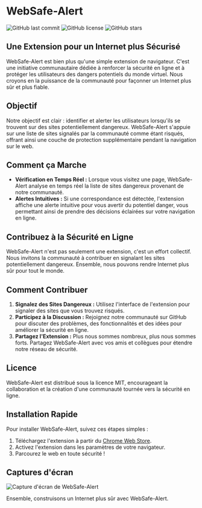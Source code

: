 # WebSafe-Alert

![GitHub last commit](https://img.shields.io/github/last-commit/WebSafeAlert/Chrome-extension?style=for-the-badge)
![GitHub license](https://img.shields.io/github/license/WebSafeAlert/Chrome-extension?style=for-the-badge)
![GitHub stars](https://img.shields.io/github/stars/WebSafeAlert/Chrome-extension?style=for-the-badge)

## Une Extension pour un Internet plus Sécurisé

WebSafe-Alert est bien plus qu'une simple extension de navigateur. C'est une initiative communautaire dédiée à renforcer la sécurité en ligne et à protéger les utilisateurs des dangers potentiels du monde virtuel. Nous croyons en la puissance de la communauté pour façonner un Internet plus sûr et plus fiable.

## Objectif
Notre objectif est clair : identifier et alerter les utilisateurs lorsqu'ils se trouvent sur des sites potentiellement dangereux. WebSafe-Alert s'appuie sur une liste de sites signalés par la communauté comme étant risqués, offrant ainsi une couche de protection supplémentaire pendant la navigation sur le web.

## Comment ça Marche
- **Vérification en Temps Réel :** Lorsque vous visitez une page, WebSafe-Alert analyse en temps réel la liste de sites dangereux provenant de notre communauté.
- **Alertes Intuitives :** Si une correspondance est détectée, l'extension affiche une alerte intuitive pour vous avertir du potentiel danger, vous permettant ainsi de prendre des décisions éclairées sur votre navigation en ligne.

## Contribuez à la Sécurité en Ligne
WebSafe-Alert n'est pas seulement une extension, c'est un effort collectif. Nous invitons la communauté à contribuer en signalant les sites potentiellement dangereux. Ensemble, nous pouvons rendre Internet plus sûr pour tout le monde.

## Comment Contribuer
1. **Signalez des Sites Dangereux :** Utilisez l'interface de l'extension pour signaler des sites que vous trouvez risqués.
2. **Participez à la Discussion :** Rejoignez notre communauté sur GitHub pour discuter des problèmes, des fonctionnalités et des idées pour améliorer la sécurité en ligne.
3. **Partagez l'Extension :** Plus nous sommes nombreux, plus nous sommes forts. Partagez WebSafe-Alert avec vos amis et collègues pour étendre notre réseau de sécurité.

## Licence
WebSafe-Alert est distribué sous la licence MIT, encourageant la collaboration et la création d'une communauté tournée vers la sécurité en ligne.

## Installation Rapide
Pour installer WebSafe-Alert, suivez ces étapes simples :
1. Téléchargez l'extension à partir du [Chrome Web Store](lien-vers-le-store).
2. Activez l'extension dans les paramètres de votre navigateur.
3. Parcourez le web en toute sécurité !

## Captures d'écran
![Capture d'écran de WebSafe-Alert](lien-vers-capture-d-ecran.png)

Ensemble, construisons un Internet plus sûr avec WebSafe-Alert.
